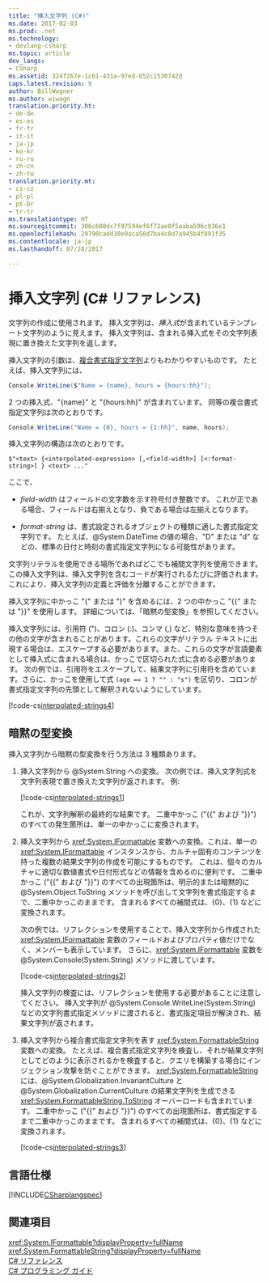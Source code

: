 ```yaml
---
title: "挿入文字列 (C#)"
ms.date: 2017-02-03
ms.prod: .net
ms.technology:
- devlang-csharp
ms.topic: article
dev_langs:
- CSharp
ms.assetid: 324f267e-1c61-431a-97ed-852c1530742d
caps.latest.revision: 9
author: BillWagner
ms.author: wiwagn
translation.priority.ht:
- de-de
- es-es
- fr-fr
- it-it
- ja-jp
- ko-kr
- ru-ru
- zh-cn
- zh-tw
translation.priority.mt:
- cs-cz
- pl-pl
- pt-br
- tr-tr
ms.translationtype: HT
ms.sourcegitcommit: 306c608dc7f97594ef6f72ae0f5aaba596c936e1
ms.openlocfilehash: 29790cadd30e9aca56d7ba4c8d7a945b4f891f35
ms.contentlocale: ja-jp
ms.lasthandoff: 07/28/2017

---
```

# <a name="interpolated-strings-c-reference"></a>挿入文字列 (C# リファレンス)

文字列の作成に使用されます。  挿入文字列は、*挿入式*が含まれているテンプレート文字列のように見えます。  挿入文字列は、含まれる挿入式をその文字列表現に置き換えた文字列を返します。  

挿入文字列の引数は、[複合書式指定文字列](../../../standard/base-types/composite-formatting.md#composite-format-string)よりもわかりやすいものです。  たとえば、挿入文字列には、  
  
```csharp  
Console.WriteLine($"Name = {name}, hours = {hours:hh}"); 
```  
2 つの挿入式、"{name}" と "{hours:hh}" が含まれています。 同等の複合書式指定文字列は次のとおりです。

```csharp
Console.WriteLine("Name = {0}, hours = {1:hh}", name, hours);  
```  

挿入文字列の構造は次のとおりです。  
  
```  
$"<text> {<interpolated-expression> [,<field-width>] [<:format-string>] } <text> ..."  
```  

ここで、 

- *field-width* はフィールドの文字数を示す符号付き整数です。 これが正である場合、フィールドは右揃えとなり、負である場合は左揃えとなります。 

- *format-string* は、書式設定されるオブジェクトの種類に適した書式指定文字列です。 たとえば、@System.DateTime の値の場合、"D" または "d" などの、標準の日付と時刻の書式指定文字列になる可能性があります。

 文字列リテラルを使用できる場所であればどこでも補間文字列を使用できます。  この挿入文字列は、挿入文字列を含むコードが実行されるたびに評価されます。 これにより、挿入文字列の定義と評価を分離することができます。  
  
 挿入文字列に中かっこ "{" または "}" を含めるには、2 つの中かっこ "{{" または "}}" を使用します。  詳細については、「暗黙の型変換」を参照してください。  

挿入文字列には、引用符 (")、コロン (:)、コンマ (,) など、特別な意味を持つその他の文字が含まれることがあります。これらの文字がリテラル テキストに出現する場合は、エスケープする必要があります。また、これらの文字が言語要素として挿入式に含まれる場合は、かっこで区切られた式に含める必要があります。 次の例では、引用符をエスケープして、結果文字列に引用符を含めています。さらに、かっこを使用して式 `(age == 1 ? "" : "s")` を区切り、コロンが書式指定文字列の先頭として解釈されないようにしています。

[!code-cs[interpolated-strings4](../../../../samples/snippets/csharp/language-reference/keywords/interpolated-strings4.cs#1)]  

## <a name="implicit-conversions"></a>暗黙の型変換  

挿入文字列から暗黙の型変換を行う方法は 3 種類あります。  

1. 挿入文字列から @System.String への変換。 次の例では、挿入文字列式を文字列表現で置き換えた文字列が返されます。 例:

   [!code-cs[interpolated-strings1](../../../../samples/snippets/csharp/language-reference/keywords/interpolated-strings1.cs#1)]  

   これが、文字列解釈の最終的な結果です。 二重中かっこ ("{{" および "}}") のすべての発生箇所は、単一の中かっこに変換されます。 

2. 挿入文字列から <xref:System.IFormattable> 変数への変換。これは、単一の <xref:System.IFormattable> インスタンスから、カルチャ固有のコンテンツを持った複数の結果文字列の作成を可能にするものです。 これは、個々のカルチャに適切な数値書式や日付形式などの情報を含めるのに便利です。  二重中かっこ ("{{" および "}}") のすべての出現箇所は、明示的または暗黙的に @System.Object.ToString メソッドを呼び出して文字列を書式指定するまで、二重中かっこのままです。  含まれるすべての補間式は、{0}、\{1\} などに変換されます。  

   次の例では、リフレクションを使用することで、挿入文字列から作成された <xref:System.IFormattable> 変数のフィールドおよびプロパティ値だけでなく、メンバーも表示しています。 さらに、<xref:System.IFormattable> 変数を @System.Console(System.String) メソッドに渡しています。

   [!code-cs[interpolated-strings2](../../../../samples/snippets/csharp/language-reference/keywords/interpolated-strings2.cs#1)]  

   挿入文字列の検査には、リフレクションを使用する必要があることに注意してください。 挿入文字列が @System.Console.WriteLine(System.String) などの文字列書式指定メソッドに渡されると、書式指定項目が解決され、結果文字列が返されます。 

3. 挿入文字列から複合書式指定文字列を表す <xref:System.FormattableString> 変数への変換。 たとえば、複合書式指定文字列を検査し、それが結果文字列としてどのように表示されるかを検査すると、クエリを構築する場合にインジェクション攻撃を防ぐことができます。  <xref:System.FormattableString> には、@System.Globalization.InvariantCulture と @System.Globalization.CurrentCulture の結果文字列を生成できる <xref:System.FormattableString.ToString> オーバーロードも含まれています。  二重中かっこ ("{{" および "}}") のすべての出現箇所は、書式指定するまで二重中かっこのままです。  含まれるすべての補間式は、{0}、\{1\} などに変換されます。  

   [!code-cs[interpolated-strings3](../../../../samples/snippets/csharp/language-reference/keywords/interpolated-strings3.cs#1)]  

## <a name="language-specification"></a>言語仕様  
 [!INCLUDE[CSharplangspec](~/includes/csharplangspec-md.md)]  
  
## <a name="see-also"></a>関連項目  
 <xref:System.IFormattable?displayProperty=fullName>   
 <xref:System.FormattableString?displayProperty=fullName>   
 [C# リファレンス](../../../csharp/language-reference/index.md)   
 [C# プログラミング ガイド](../../../csharp/programming-guide/index.md)

